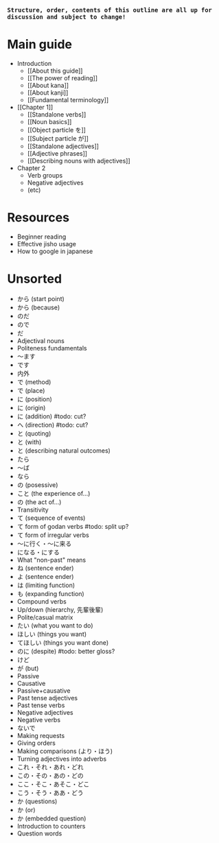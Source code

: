 ### `Structure, order, contents of this outline are all up for discussion and subject to change!`

# Main guide
- Introduction
	- [[About this guide]]
	- [[The power of reading]]
	- [[About kana]]
	- [[About kanji]]
	- [[Fundamental terminology]]
- [[Chapter 1]]
	- [[Standalone verbs]]
	- [[Noun basics]]
	- [[Object particle を]]
	- [[Subject particle が]]
	- [[Standalone adjectives]]
	- [[Adjective phrases]]
	- [[Describing nouns with adjectives]]
- Chapter 2
	- Verb groups
	- Negative adjectives
	- (etc)

# Resources
- Beginner reading
- Effective jisho usage
- How to google in japanese

# Unsorted
- から (start point)
- から (because)
- のだ
- ので
- だ
- Adjectival nouns
- Politeness fundamentals
- ～ます 
- です
- 内外
- で (method)
- で (place)
- に (position)
- に (origin)
- に (addition) #todo: cut?
- へ (direction) #todo: cut?
- と (quoting)
- と (with)
- と (describing natural outcomes)
- たら
- ～ば
- なら
- の (posessive)
- こと (the experience of...)
- の (the act of...)
- Transitivity
- て (sequence of events)
- て form of godan verbs #todo: split up?
- て form of irregular verbs
- ～に行く・～に来る
- になる・にする
- What "non-past" means
- ね (sentence ender)
- よ (sentence ender)
- は (limiting function)
- も (expanding function)
- Compound verbs
- Up/down (hierarchy, 先輩後輩)
- Polite/casual matrix
- たい (what you want to do)
- ほしい (things you want)
- てほしい (things you want done)
- のに (despite) #todo: better gloss?
- けど
- が (but)
- Passive
- Causative
- Passive+causative
- Past tense adjectives
- Past tense verbs
- Negative adjectives
- Negative verbs
- ないで
- Making requests
- Giving orders
- Making comparisons (より・ほう)
- Turning adjectives into adverbs
- これ・それ・あれ・どれ
- この・その・あの・どの
- ここ・そこ・あそこ・どこ
- こう・そう・ああ・どう
- か (questions)
- か (or)
- か (embedded question)
- Introduction to counters
- Question words